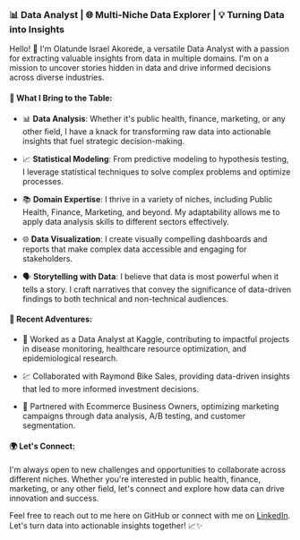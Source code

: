 ### 📊 Data Analyst | 🌐 Multi-Niche Data Explorer | 💡 Turning Data into Insights

Hello! 👋 I'm Olatunde Israel Akorede, a versatile Data Analyst with a passion for extracting valuable insights from data in multiple domains. I'm on a mission to uncover stories hidden in data and drive informed decisions across diverse industries.

#### 🚀 What I Bring to the Table:

- 📊 **Data Analysis**: Whether it's public health, finance, marketing, or any other field, I have a knack for transforming raw data into actionable insights that fuel strategic decision-making.

- 📈 **Statistical Modeling**: From predictive modeling to hypothesis testing, I leverage statistical techniques to solve complex problems and optimize processes.

- 📚 **Domain Expertise**: I thrive in a variety of niches, including Public Health, Finance, Marketing, and beyond. My adaptability allows me to apply data analysis skills to different sectors effectively.

- 🌐 **Data Visualization**: I create visually compelling dashboards and reports that make complex data accessible and engaging for stakeholders.

- 🗣️ **Storytelling with Data**: I believe that data is most powerful when it tells a story. I craft narratives that convey the significance of data-driven findings to both technical and non-technical audiences.

#### 💼 Recent Adventures:

- 🏥 Worked as a Data Analyst at Kaggle, contributing to impactful projects in disease monitoring, healthcare resource optimization, and epidemiological research.

- 💹 Collaborated with Raymond Bike Sales, providing data-driven insights that led to more informed investment decisions.

- 📢 Partnered with Ecommerce Business Owners, optimizing marketing campaigns through data analysis, A/B testing, and customer segmentation.

#### 🌍 Let's Connect:

I'm always open to new challenges and opportunities to collaborate across different niches. Whether you're interested in public health, finance, marketing, or any other field, let's connect and explore how data can drive innovation and success.

Feel free to reach out to me here on GitHub or connect with me on [LinkedIn](https://www.linkedin.com/in/olatunde-israel-akorede). Let's turn data into actionable insights together! 📈✨

